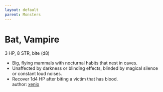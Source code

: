 ```yaml
---
layout: default
parent: Monsters
---
```

# Bat, Vampire
3 HP, 8 STR, bite (d8)  
- Big, flying mammals with nocturnal habits that nest in caves.  
- Unaffected by darkness or blinding effects, blinded by magical silence or constant loud noises.  
- Recover 1d4 HP after biting a victim that has blood.  
author: [xenio](https://xenioinabottle.blogspot.com)
